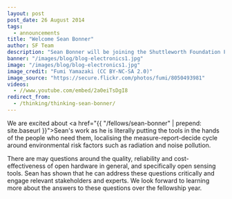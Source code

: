 ```yaml
---
layout: post
post_date: 26 August 2014
tags: 
  - announcements
title: "Welcome Sean Bonner"
author: SF Team
description: "Sean Bonner will be joining the Shuttleworth Foundation Fellowship Programme on 1 September 2014 to expand his work on Safecast. His work focuses on designing and using open sensing tools to empower individuals to measure environmental factors locally and increase access to data about the world around us."
banner: "/images/blog/blog-electronics1.jpg"
image: "/images/blog/blog-electronics1.jpg"
image_credit: "Fumi Yamazaki (CC BY-NC-SA 2.0)"
image_source: "https://secure.flickr.com/photos/fumi/8050493981"
videos:
  - //www.youtube.com/embed/2a0eiTsDgI8
redirect_from:
  - /thinking/thinking-sean-bonner/
---
```


We are excited about <a href="{{ "/fellows/sean-bonner" | prepend: site.baseurl }}">Sean's</a> work as he is literally putting the tools in the hands of the people who need them, localising the measure-report-decide cycle around environmental risk factors such as radiation and noise pollution.

There are may questions around the quality, reliability and cost-effectiveness of open hardware in general, and specifically open sensing tools. Sean has shown that he can address these questions critically and engage relevant stakeholders and experts. We look forward to learning more about the answers to these questions over the fellowship year.
